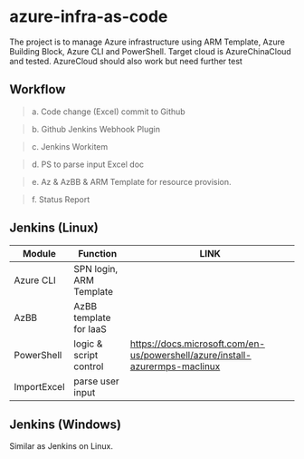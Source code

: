 # azure-infra-as-code

The project is to manage Azure infrastructure using ARM Template, Azure Building Block, Azure CLI and PowerShell.
Target cloud is AzureChinaCloud and tested. 
AzureCloud should also work but need further test


## Workflow

> a. Code change (Excel) commit to Github

> b. Github Jenkins Webhook Plugin 

> c. Jenkins Workitem 

> d. PS to parse input Excel doc

> e. Az & AzBB & ARM Template for resource provision. 

> f. Status Report


## Jenkins (Linux)

|Module          |Function                      |LINK                                                          |
|----------------|------------------------------|--------------------------------------------------------------|
|Azure CLI       |SPN login, ARM Template |                                                              |
|AzBB            |AzBB template for IaaS |                                                              |
|PowerShell      |logic & script control |https://docs.microsoft.com/en-us/powershell/azure/install-azurermps-maclinux                             |
|ImportExcel     |parse user input          |                                                              |




## Jenkins (Windows)
Similar as Jenkins on Linux. 
